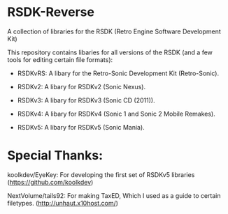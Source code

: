 # RSDK-Reverse
A collection of libraries for the RSDK (Retro Engine Software Development Kit)

This repository contains libaries for all versions of the RSDK (and a few tools for editing certain file formats):
- RSDKvRS: A libary for the Retro-Sonic Development Kit (Retro-Sonic). 

- RSDKv2: A libary for RSDKv2 (Sonic Nexus).

- RSDKv3: A libary for RSDKv3 (Sonic CD (2011)).

- RSDKv4: A libary for RSDKv4 (Sonic 1 and Sonic 2 Mobile Remakes).

- RSDKv5: A libary for RSDKv5 (Sonic Mania).

# Special Thanks:

koolkdev/EyeKey: For developing the first set of RSDKv5 libraries
(https://github.com/koolkdev)

NextVolume/tails92: For making TaxED, Which I used as a guide to certain filetypes.
(http://unhaut.x10host.com/)
